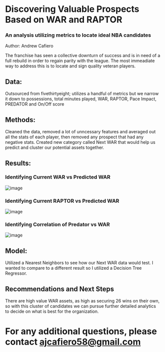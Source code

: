 # Discovering Valuable Prospects Based on WAR and RAPTOR
### An analysis utilizing metrics to locate ideal NBA candidates

Author: Andrew Cafiero

The franchise has seen a collective downturn of success and is in need of a full rebuild in order to regain parity with the league. The most immeadiate way to address this is to locate and sign quality veteran players.

## Data:
Outsourced from fivethirtyeight; utilizes a handful of metrics but we narrow it down to possessions, total minutes played, WAR, RAPTOR, Pace Impact, PREDATOR and On/Off score

## Methods:
Cleaned the data, removed a lot of unncessary features and averaged out all the stats of each player, then removed any prospect that had any negative stats. Created new category called Next WAR that would help us predict and cluster our potential assets together.

## Results:

### Identifying Current WAR vs Predicted WAR

![image](https://user-images.githubusercontent.com/103779074/188064627-7af84c74-09fb-47a1-a440-ba98acb6f5b0.png)

### Identifying Current RAPTOR vs Predicted WAR
![image](https://user-images.githubusercontent.com/103779074/188064689-3e251d52-5ee2-4b38-85e6-74fe99d02de2.png)


### Identifying Correlation of Predator vs WAR
![image](https://user-images.githubusercontent.com/103779074/188064743-5d28aa1f-b881-4d83-93a3-5dc01b0f65cd.png)


## Model:
Utilized a Nearest Neighbors to see how our Next WAR data would test.
I wanted to compare to a different result so I utilized a Decision Tree Regressor.


## Recommendations and Next Steps
There are high value WAR assets, as high as securing 26 wins on their own, so with this cluster of candidates we can pursue further detailed analytics to decide on what is best for the organization.

# For any additional questions, please contact ajcafiero58@gmail.com
